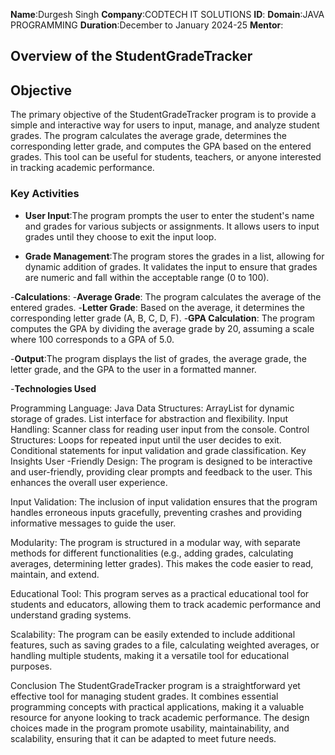 **Name**:Durgesh Singh
**Company**:CODTECH IT SOLUTIONS
**ID**:
**Domain**:JAVA PROGRAMMING
**Duration**:December to January 2024-25
**Mentor**:


## Overview of the StudentGradeTracker

## Objective

The primary objective of the StudentGradeTracker program is to provide a simple and interactive way for users to input, manage, and analyze student grades. The program calculates the average grade, determines the corresponding letter grade, and computes the GPA based on the entered grades. This tool can be useful for students, teachers, or anyone interested in tracking academic performance.

### Key Activities

- **User Input**:The program prompts the user to enter the student's name and grades for various subjects or assignments.
                 It allows users to input grades until they choose to exit the input loop.

- **Grade Management**:The program stores the grades in a list, allowing for dynamic addition of grades.
                       It validates the input to ensure that grades are numeric and fall within the acceptable range (0 to 100).
  
-**Calculations**:
-**Average Grade**: The program calculates the average of the entered grades.
-**Letter Grade**: Based on the average, it determines the corresponding letter grade (A, B, C, D, F).
-**GPA Calculation**: The program computes the GPA by dividing the average grade by 20, assuming a scale where 100 corresponds to a GPA of 5.0.
  
-**Output**:The program displays the list of grades, the average grade, the letter grade, and the GPA to the user in a formatted manner.

-**Technologies Used**

Programming Language: Java
Data Structures:
ArrayList for dynamic storage of grades.
List interface for abstraction and flexibility.
Input Handling: Scanner class for reading user input from the console.
Control Structures:
Loops for repeated input until the user decides to exit.
Conditional statements for input validation and grade classification.
Key Insights
User -Friendly Design: The program is designed to be interactive and user-friendly, providing clear prompts and feedback to the user. This enhances the overall user experience.

Input Validation: The inclusion of input validation ensures that the program handles erroneous inputs gracefully, preventing crashes and providing informative messages to guide the user.

Modularity: The program is structured in a modular way, with separate methods for different functionalities (e.g., adding grades, calculating averages, determining letter grades). This makes the code easier to read, maintain, and extend.

Educational Tool: This program serves as a practical educational tool for students and educators, allowing them to track academic performance and understand grading systems.

Scalability: The program can be easily extended to include additional features, such as saving grades to a file, calculating weighted averages, or handling multiple students, making it a versatile tool for educational purposes.

Conclusion
The StudentGradeTracker program is a straightforward yet effective tool for managing student grades. It combines essential programming concepts with practical applications, making it a valuable resource for anyone looking to track academic performance. The design choices made in the program promote usability, maintainability, and scalability, ensuring that it can be adapted to meet future needs.




